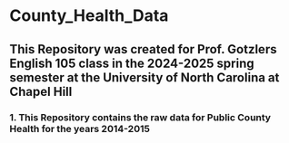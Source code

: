 # **County_Health_Data**
## This Repository was created for Prof. Gotzlers English 105 class in the 2024-2025 spring semester at the University of North Carolina at Chapel Hill
### 1. This Repository contains the raw data for Public County Health for the years 2014-2015
